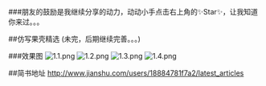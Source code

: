 


###朋友的鼓励是我继续分享的动力，动动小手点击右上角的✨Star✨，让我知道你来过。。。


##仿写果壳精选 (未完，后期继续完善。。。)                                                                                          



###效果图
![1.1.png](http://upload-images.jianshu.io/upload_images/1303032-8a91a7995b177c3a.png?imageMogr2/auto-orient/strip%7CimageView2/2/w/1240)
![1.2.png](http://upload-images.jianshu.io/upload_images/1303032-e461b45e0d18e40a.png?imageMogr2/auto-orient/strip%7CimageView2/2/w/1240)
![1.3.png](http://upload-images.jianshu.io/upload_images/1303032-0309a960c47f6163.png?imageMogr2/auto-orient/strip%7CimageView2/2/w/1240)
![1.4.png](http://upload-images.jianshu.io/upload_images/1303032-3e76ee32ce22bf4a.png?imageMogr2/auto-orient/strip%7CimageView2/2/w/1240)


##简书地址
http://www.jianshu.com/users/18884781f7a2/latest_articles
